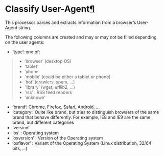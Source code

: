 Classify User\-Agent[¶](#classify-user-agent "Permalink to this heading")
=========================================================================


This processor parses and extracts information from a browser’s User\-Agent string.


The following columns are created and may or may not be filled depending on the user agents:


* ‘type’: one of:



> * ‘browser’ (desktop OS)
> * ‘tablet’
> * ‘phone’
> * ‘mobile’ (could be either a tablet or phone)
> * ‘bot’ (crawlers, spam, …)
> * ‘library’ (wget, urllib2, …)
> * ‘rss’ : RSS feed readers
> * ‘unknown’


* ‘brand’: Chrome, Firefox, Safari, Android, …
* ‘category’: Quite like brand, but tries to distinguish browsers of the same brand that behave differently. For example, IE8 and IE9 are the same brand, but different categories
* ‘version’
* ‘os’ : Operating system
* ‘osversion’ : Version of the Operating system
* ‘osflavor’ : Variant of the Operating System (Linux distribution,
32/64 bits, …)